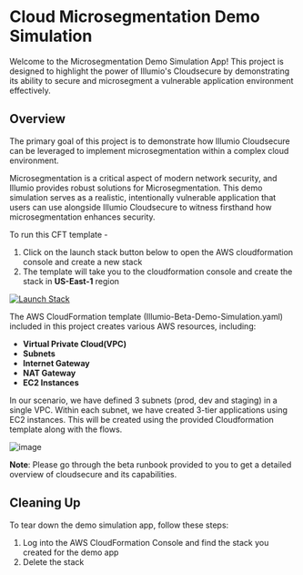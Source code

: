 # Cloud Microsegmentation Demo Simulation

Welcome to the Microsegmentation Demo Simulation App! This project is designed to highlight the power of Illumio's Cloudsecure by demonstrating its ability to secure and microsegment a vulnerable application environment effectively.

## Overview

The primary goal of this project is to demonstrate how Illumio Cloudsecure can be leveraged to implement microsegmentation within a complex cloud environment.

Microsegmentation is a critical aspect of modern network security, and Illumio provides robust solutions for Microsegmentation. This demo simulation serves as a realistic, intentionally vulnerable application that users can use alongside Illumio Cloudsecure to witness firsthand how microsegmentation enhances security.

To run this CFT template - 

1. Click on the launch stack button below to open the AWS cloudformation console and create a new stack
2. The template will take you to the cloudformation console and create the stack in **US-East-1** region

[![Launch Stack](https://cdn.rawgit.com/buildkite/cloudformation-launch-stack-button-svg/master/launch-stack.svg)](https://console.aws.amazon.com/cloudformation/home?region=us-east-1#/stacks/new?stackName=Illumio-Beta-Demo-Simulation&templateURL=https://cft-illumio-simulation.s3.amazonaws.com/Illumio-Beta-Demo-Simulation.yaml) 

The AWS CloudFormation template (Illumio-Beta-Demo-Simulation.yaml) included in this project creates various AWS resources, including:

- **Virtual Private Cloud(VPC)**
- **Subnets**
- **Internet Gateway**
- **NAT Gateway**
- **EC2 Instances**

In our scenario, we have defined 3 subnets (prod, dev and staging) in a single VPC. Within each subnet, we have created 3-tier applications using EC2 instances. This will be created using the provided Cloudformation template along with the flows. 

![image](https://github.com/adityakrishnan142/CloudSecure-Beta/assets/56053567/2d740069-300b-40e2-a42a-05288da565a3)

**Note**: Please go through the beta runbook provided to you to get a detailed overview of cloudsecure and its capabilities. 

## Cleaning Up

To tear down the demo simulation app, follow these steps:

1. Log into the AWS CloudFormation Console and find the stack you created for the demo app
2. Delete the stack


